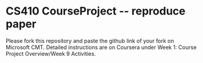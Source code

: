 # CS410 CourseProject -- reproduce paper

Please fork this repository and paste the github link of your fork on Microsoft CMT. Detailed instructions are on Coursera under Week 1: Course Project Overview/Week 9 Activities.
